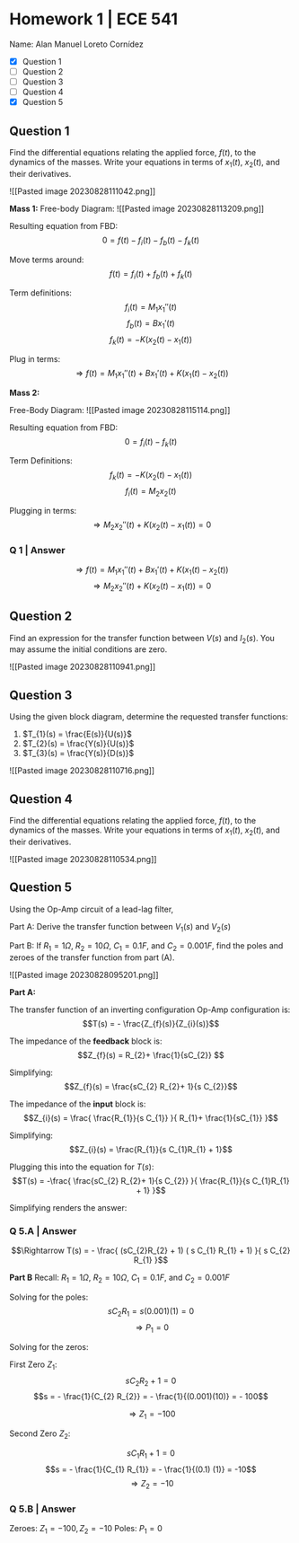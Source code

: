 # Homework 1 | ECE 541
Name: Alan Manuel Loreto Cornídez

- [x] Question 1
- [ ] Question 2
- [ ] Question 3
- [ ] Question 4
- [x] Question 5

## Question 1
Find the differential equations relating the applied force, $f(t)$, to the dynamics of the masses. Write your equations in terms of $x_{1}(t)$, $x_{2}(t)$, and their derivatives.

![[Pasted image 20230828111042.png]]


**Mass 1:**
Free-body Diagram:
![[Pasted image 20230828113209.png]]

Resulting equation from FBD:
$$0 = f(t) - f_{i}(t) - f_{b}(t) - f_{k}(t)$$

Move terms around:
$$f(t) = f_{i}(t) + f_{b}(t) + f_{k}(t)$$

Term definitions:
$$f_{i}(t) = M_{1} x_{1}''(t)$$
$$f_{b}(t)= B x_{1}'(t)$$
$$f_{k}(t) = -K (x_{2}(t) - x_{1}(t))$$

Plug in terms:
$$\Rightarrow f(t) = M_{1} x_{1}''(t) + B x_{1}'(t) + K (x_{1}(t) - x_{2}(t))$$

**Mass 2:**

Free-Body Diagram:
![[Pasted image 20230828115114.png]]

Resulting equation from FBD:
$$0 = f_{i}(t) - f_{k}(t)$$

Term Definitions: 
$$f_{k}(t) = -K ( x_{2}(t) - x_{1}(t))$$
$$f_{i}(t) = M_{2} x_{2}(t)$$

Plugging in terms:
$$\Rightarrow M_{2}x_{2}''(t) + K (x_{2}(t) - x_{1}(t)) = 0$$


### Q 1 | Answer
$$\Rightarrow f(t) = M_{1} x_{1}''(t) + B x_{1}'(t) + K (x_{1}(t) - x_{2}(t))$$
$$\Rightarrow M_{2}x_{2}''(t) + K (x_{2}(t) - x_{1}(t)) = 0$$

## Question 2
Find an expression for the transfer function between $V(s)$ and $I_{2}(s)$. You may assume the initial conditions are zero.

![[Pasted image 20230828110941.png]]









## Question 3
Using the given block diagram, determine the requested transfer functions:

1. $T_{1}(s) = \frac{E(s)}{U(s)}$
2. $T_{2}(s) = \frac{Y(s)}{U(s)}$
3. $T_{3}(s) = \frac{Y(s)}{D(s)}$
   
![[Pasted image 20230828110716.png]]







## Question 4
Find the differential equations relating the applied force, $f(t)$, to the dynamics of the masses. Write your equations in terms of $x_{1}(t)$, $x_{2}(t)$, and their derivatives.

![[Pasted image 20230828110534.png]]



















## Question 5
Using the Op-Amp circuit of a lead-lag filter,

Part A: Derive the transfer function between $V_{1}(s)$ and $V_{2}(s)$

Part B: If $R_{1}= 1 \Omega$, $R_{2}= 10 \Omega$, $C_{1}= 0.1 F$, and $C_{2}= 0.001 F$, find the poles and zeroes of the transfer function from part (A). 

![[Pasted image 20230828095201.png]]

**Part A:**

The transfer function of an inverting configuration Op-Amp configuration is:
$$T(s) = - \frac{Z_{f}(s)}{Z_{i}(s)}$$

The impedance of the **feedback** block is:
$$Z_{f}(s) = R_{2}+ \frac{1}{sC_{2}} $$

Simplifying:
$$Z_{f}(s) = \frac{sC_{2} R_{2}+ 1}{s C_{2}}$$


The impedance of the **input** block is: 
$$Z_{i}(s) = \frac{
\frac{R_{1}}{s C_{1}}
}{
R_{1}+ \frac{1}{sC_{1}}
}$$

Simplifying:
$$Z_{i}(s) = \frac{R_{1}}{s C_{1}R_{1} + 1}$$

Plugging this into the equation for $T(s)$:
$$T(s) = -\frac{
\frac{sC_{2} R_{2}+ 1}{s C_{2}}
}{
\frac{R_{1}}{s C_{1}R_{1} + 1}
}$$

Simplifying renders the answer:
### Q 5.A | Answer
$$\Rightarrow T(s) = - \frac{
(sC_{2}R_{2} + 1) ( s C_{1} R_{1} + 1)
}{
s C_{2} R_{1} 
}$$



**Part B**
Recall: $R_{1}= 1 \Omega$, $R_{2}= 10 \Omega$, $C_{1}= 0.1 F$, and $C_{2}= 0.001 F$

Solving for the poles:
$$s C_{2} R_{1} = s (0.001)(1) = 0 $$
$$\Rightarrow P_{1} = 0$$

Solving for the zeros:

First Zero $Z_{1}$:
$$s C_{2}R_{2}+ 1 = 0$$
$$s = - \frac{1}{C_{2} R_{2}} = - \frac{1}{(0.001)(10)} = - 100$$

$$\Rightarrow Z_{1}= -100$$


Second Zero $Z_{2}$:

$$s C_{1} R_{1} + 1 = 0$$
$$s = - \frac{1}{C_{1} R_{1}} = - \frac{1}{(0.1) (1)} = -10$$
$$\Rightarrow Z_{2} = - 10$$


### Q 5.B | Answer
Zeroes: $Z_{1}= -100, Z_{2} = -10$
Poles: $P_{1} = 0$